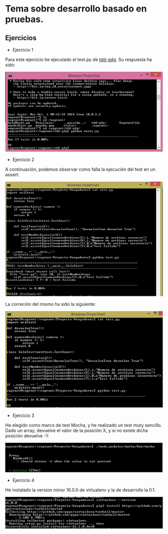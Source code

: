 # Tema sobre desarrollo basado en pruebas.

## Ejercicios

- Ejercicio 1

Para este ejercicio he ejecutado el test.py de 
[tdd-gdg](https://github.com/JJ/tdd-gdg). Su respuesta ha sido:

![Respuesta de la ejecución de test.py](/Capturas/pytest.png)

- Ejercicio 2

A continuación, podemos observar como falla la ejecución del test en un assert:

![Test fallido](/Capturas/failure_test.png)

La correción del mismo ha sido la siguiente:

![Test corregido](/Capturas/test.png)


- Ejercicio 3


He elegido como marco de test Mocha, y he realizado un test muty 
sencillo. Dado un array, devuelve el valor de la posición X, y si no 
existe dicha posición devuelve -1:

![Mocha](/Capturas/mocha.png)

- Ejercicio 4

He instalado la version minor 16.0.0 de virtualenv y la de desarrollo la 
0.1.

![Virtualenv](/Capturas/virtualenv.png)
